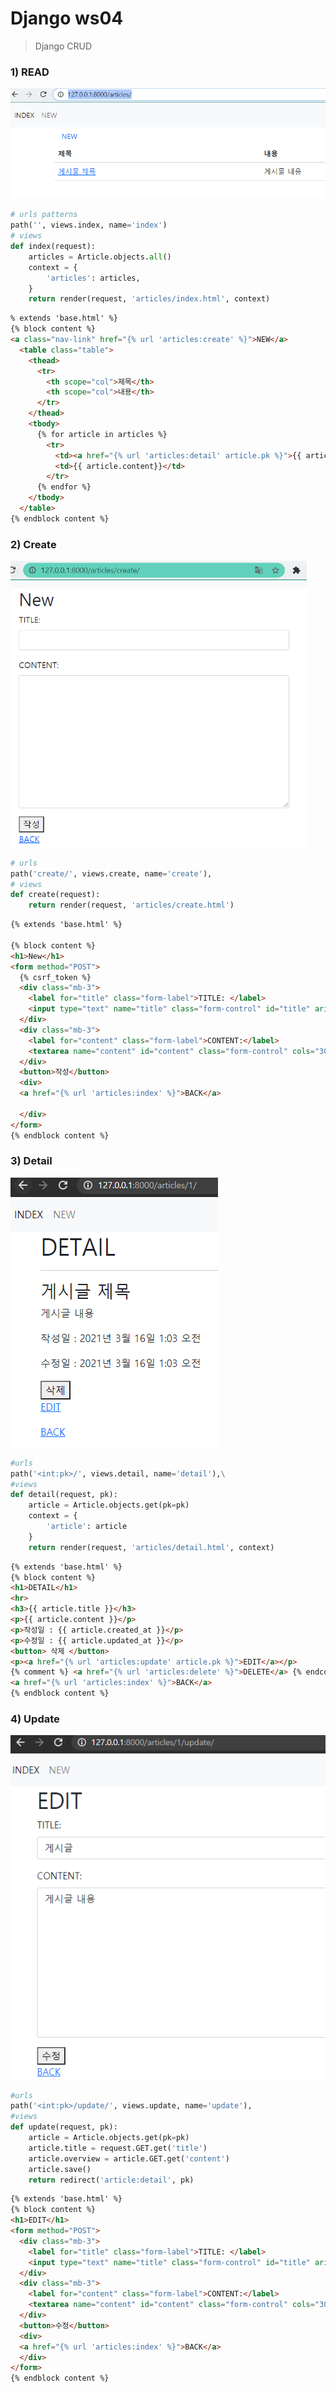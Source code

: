 # Django ws04

> Django CRUD

### 1) READ

<img src="django_ws4.assets/image-20210315213253060.png" alt="image-20210315213253060" style="zoom:67%;" />

```python
# urls patterns
path('', views.index, name='index')
# views
def index(request):
    articles = Article.objects.all()
    context = {
        'articles': articles,
    }
    return render(request, 'articles/index.html', context)
```

```html
% extends 'base.html' %}
{% block content %}
<a class="nav-link" href="{% url 'articles:create' %}">NEW</a>
  <table class="table">
    <thead>
      <tr>
        <th scope="col">제목</th>
        <th scope="col">내용</th>
      </tr>
    </thead>
    <tbody>
      {% for article in articles %}
        <tr>
          <td><a href="{% url 'articles:detail' article.pk %}">{{ article.title }}</a></td>
          <td>{{ article.content}}</td>
        </tr>
      {% endfor %}
    </tbody>
  </table>
{% endblock content %}
```

### 2) Create

<img src="django_ws4.assets/image-20210315213412564.png" alt="image-20210315213412564" style="zoom:67%;" />

```python
# urls
path('create/', views.create, name='create'),
# views
def create(request):
    return render(request, 'articles/create.html')
```

```html
{% extends 'base.html' %}

{% block content %}
<h1>New</h1>
<form method="POST">
  {% csrf_token %}
  <div class="mb-3">
    <label for="title" class="form-label">TITLE: </label>
    <input type="text" name="title" class="form-control" id="title" aria-describedby="emailHelp" maxlength="10">
  </div>
  <div class="mb-3">
    <label for="content" class="form-label">CONTENT:</label>
    <textarea name="content" id="content" class="form-control" cols="30" rows="10"></textarea>
  </div>
  <button>작성</button>
  <div>
  <a href="{% url 'articles:index' %}">BACK</a>

  </div>
</form>
{% endblock content %}
```



### 3) Detail

![image-20210316010626416](django_ws4.assets/image-20210316010626416.png)

```python
#urls
path('<int:pk>/', views.detail, name='detail'),\
#views
def detail(request, pk):
    article = Article.objects.get(pk=pk)
    context = {
        'article': article
    }
    return render(request, 'articles/detail.html', context)

```

```html
{% extends 'base.html' %}
{% block content %}
<h1>DETAIL</h1>
<hr>
<h3>{{ article.title }}</h3>
<p>{{ article.content }}</p>
<p>작성일 : {{ article.created_at }}</p>
<p>수정일 : {{ article.updated_at }}</p>
<button> 삭제 </button>
<p><a href="{% url 'articles:update' article.pk %}">EDIT</a></p>
{% comment %} <a href="{% url 'articles:delete' %}">DELETE</a> {% endcomment %}
<a href="{% url 'articles:index' %}">BACK</a>
{% endblock content %}
```

### 4) Update

![image-20210316010839489](django_ws4.assets/image-20210316010839489.png)

```python
#urls
path('<int:pk>/update/', views.update, name='update'),
#views
def update(request, pk):
    article = Article.objects.get(pk=pk)
    article.title = request.GET.get('title')
    article.overview = article.GET.get('content')
    article.save()
    return redirect('article:detail', pk)
```

```html
{% extends 'base.html' %}
{% block content %}
<h1>EDIT</h1>
<form method="POST">
  <div class="mb-3">
    <label for="title" class="form-label">TITLE: </label>
    <input type="text" name="title" class="form-control" id="title" aria-describedby="emailHelp" maxlength="10" value = {{article.title}}>
  </div>
  <div class="mb-3">
    <label for="content" class="form-label">CONTENT:</label>
    <textarea name="content" id="content" class="form-control" cols="30" rows="10">{{article.content}}</textarea>
  </div>
  <button>수정</button>
  <div>
  <a href="{% url 'articles:index' %}">BACK</a>
  </div>
</form>
{% endblock content %}
```

